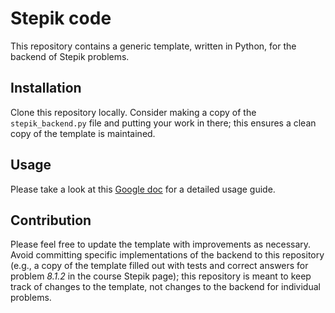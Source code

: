# Stepik code

This repository contains a generic template, written in Python,
for the backend of Stepik problems.

## Installation

Clone this repository locally. Consider making a copy of the `stepik_backend.py`
file and putting your work in there; this ensures a clean copy of the template
is maintained.

## Usage

Please take a look at this [Google doc](https://docs.google.com/document/d/14o13L9Mvg-zMp1JQFzt08TIAi8gjIu3vpgOWPpe68XE/edit#heading=h.8k3ipcbozllc)
for a detailed usage guide.

## Contribution

Please feel free to update the template with improvements as necessary.
Avoid committing specific implementations of the backend to this repository
(e.g., a copy of the template filled out with tests and correct answers for
problem *8.1.2* in the course Stepik page); this repository is meant to keep
track of changes to the template, not changes to the backend for individual
problems.
